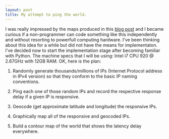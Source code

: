 ```yaml
---
layout: post
title: My attempt to ping the world.
---
```

I was really impressed by the maps produced in this [blog post](http://erikbern.com/2015/04/26/ping-the-world/) and I became curious if a non-programmer can code something like this independently and without resorting to powerfull computing hardware. I've been thinking about this idea for a while but did not have the means for implementaton. I've decided now to start the implementation stage after becoming familiar with Python. The machine specs that I will be using: Intel i7 CPU 920 @ 2.67GHz with 12GB RAM.
OK, here is the plan:

1.  Randomly generate thousands/millions of IPs (Internet Protocol address in IPv4 version) so that they conform to the basic IP naming     conventions.

2.  Ping each one of those random IPs and record the respective response delay if a given IP is responsive. 

3.  Geocode (get approximate latitude and longitude) the responsive IPs.

4.  Graphically map all of the responsive and geocoded IPs.

5.  Build a contour map of the world that shows the latency delay everywhere.

